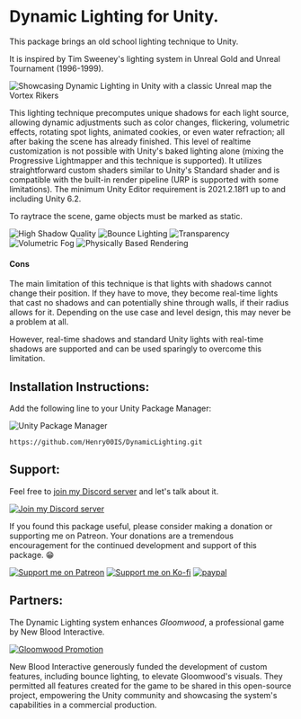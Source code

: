 # Dynamic Lighting for Unity.

This package brings an old school lighting technique to Unity.

It is inspired by Tim Sweeney's lighting system in Unreal Gold and Unreal Tournament (1996-1999).

![Showcasing Dynamic Lighting in Unity with a classic Unreal map the Vortex Rikers](https://raw.githubusercontent.com/wiki/Henry00IS/DynamicLighting/images/home/demo-vortex2-unity.gif)

This lighting technique precomputes unique shadows for each light source, allowing dynamic adjustments such as color changes, flickering, volumetric effects, rotating spot lights, animated cookies, or even water refraction; all after baking the scene has already finished. This level of realtime customization is not possible with Unity's baked lighting alone (mixing the Progressive Lightmapper and this technique is supported). It utilizes straightforward custom shaders similar to Unity's Standard shader and is compatible with the built-in render pipeline (URP is supported with some limitations). The minimum Unity Editor requirement is 2021.2.18f1 up to and including Unity 6.2.

To raytrace the scene, game objects must be marked as static.

![High Shadow Quality](https://raw.githubusercontent.com/wiki/Henry00IS/DynamicLighting/images/home/home-01.png)
![Bounce Lighting](https://raw.githubusercontent.com/wiki/Henry00IS/DynamicLighting/images/home/home-02.png)
![Transparency](https://raw.githubusercontent.com/wiki/Henry00IS/DynamicLighting/images/home/home-03.png)
![Volumetric Fog](https://raw.githubusercontent.com/wiki/Henry00IS/DynamicLighting/images/home/home-04.png)
![Physically Based Rendering](https://raw.githubusercontent.com/wiki/Henry00IS/DynamicLighting/images/home/home-05.png)

#### Cons

The main limitation of this technique is that lights with shadows cannot change their position. If they have to move, they become real-time lights that cast no shadows and can potentially shine through walls, if their radius allows for it. Depending on the use case and level design, this may never be a problem at all.

However, real-time shadows and standard Unity lights with real-time shadows are supported and can be used sparingly to overcome this limitation.

## Installation Instructions:

Add the following line to your Unity Package Manager:

![Unity Package Manager](https://user-images.githubusercontent.com/7905726/84954483-c82ba100-b0f5-11ea-9cd0-1cdc24ef2660.png)

`https://github.com/Henry00IS/DynamicLighting.git`

## Support:

Feel free to [join my Discord server](https://discord.gg/sKEvrBwHtq) and let's talk about it.

[![Join my Discord server](https://dcbadge.limes.pink/api/server/sKEvrBwHtq)](https://discord.gg/sKEvrBwHtq)

If you found this package useful, please consider making a donation or supporting me on Patreon. Your donations are a tremendous encouragement for the continued development and support of this package. 😁

[![Support me on Patreon](https://raw.githubusercontent.com/wiki/Henry00IS/DynamicLighting/images/badges/patreon.svg)](https://patreon.com/henrydejongh) [![Support me on Ko-fi](https://raw.githubusercontent.com/wiki/Henry00IS/DynamicLighting/images/badges/kofi.svg)](https://ko-fi.com/henry00) [![paypal](https://raw.githubusercontent.com/wiki/Henry00IS/DynamicLighting/images/badges/paypal.svg)](https://paypal.me/henrydejongh)

## Partners:

The Dynamic Lighting system enhances _Gloomwood_, a professional game by New Blood Interactive.

[![Gloomwood Promotion](https://raw.githubusercontent.com/wiki/Henry00IS/DynamicLighting/images/home/partner-gloomwood.png)](https://store.steampowered.com/app/1150760/Gloomwood/)

New Blood Interactive generously funded the development of custom features, including bounce lighting, to elevate Gloomwood's visuals. They permitted all features created for the game to be shared in this open-source project, empowering the Unity community and showcasing the system's capabilities in a commercial production.